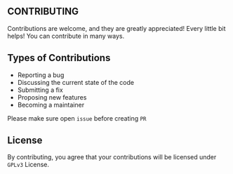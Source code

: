 ## CONTRIBUTING
Contributions are welcome, and they are greatly appreciated! Every little bit helps! You can contribute in many ways.
## Types of Contributions 
-   Reporting a bug
-   Discussing the current state of the code
-   Submitting a fix
-   Proposing new features
-   Becoming a maintainer

Please make sure open `issue` before creating `PR`

## License

By contributing, you agree that your contributions will be licensed under `GPLv3` License.
